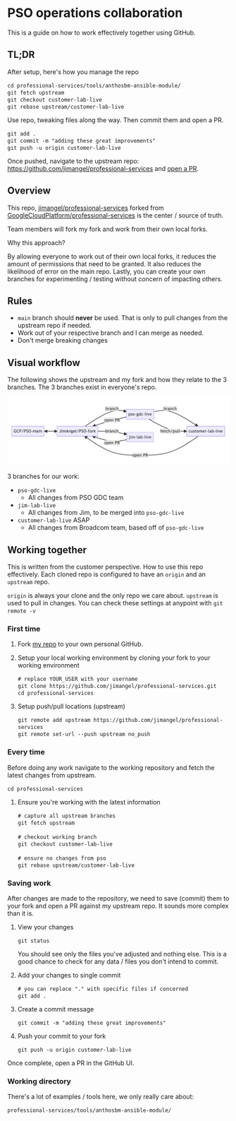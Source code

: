 # PSO operations collaboration

This is a guide on how to work effectively together using GitHub.

## TL;DR

After setup, here's how you manage the repo

```
cd professional-services/tools/anthosbm-ansible-module/
git fetch upstream
git checkout customer-lab-live
git rebase upstream/customer-lab-live
```

Use repo, tweaking files along the way. Then commit them and open a PR.

```
git add .
git commit -m "adding these great improvements"
git push -u origin customer-lab-live
```

Once pushed, navigate to the upstream repo: https://github.com/jimangel/professional-services and [open a PR](https://docs.github.com/en/pull-requests/collaborating-with-pull-requests/proposing-changes-to-your-work-with-pull-requests/creating-a-pull-request).

## Overview

This repo, [jimangel/professional-services](https://github.com/jimangel/professional-services) forked from [GoogleCloudPlatform/professional-services](https://github.com/GoogleCloudPlatform/professional-services) is the center / source of truth.

Team members will fork my fork and work from their own local forks.

Why this approach?

By allowing everyone to work out of their own local forks, it reduces the amount of permissions that need to be granted. It also reduces the likelihood of error on the main repo. Lastly, you can create your own branches for experimenting / testing without concern of impacting others.

## Rules

* `main` branch should **never** be used. That is only to pull changes from the upstream repo if needed.
* Work out of your respective branch and I can merge as needed.
* Don't merge breaking changes

## Visual workflow

The following shows the upstream and my fork and how they relate to the 3 branches. The 3 branches exist in everyone's repo.

![](graph.png)

3 branches for our work:

* `pso-gdc-live`
    * All changes from PSO GDC team
* `jim-lab-live`
    * All changes from Jim, to be merged into `pso-gdc-live`
* `customer-lab-live` ASAP
    * All changes from Broadcom team, based off of `pso-gdc-live`

## Working together

This is written from the customer perspective. How to use this repo effectively. Each cloned repo is configured to have an `origin` and an `upstream` repo.

`origin` is always your clone and the only repo we care about. `upstream` is used to pull in changes. You can check these settings at anypoint with `git remote -v`

### First time

1) Fork [my repo](https://github.com/jimangel/professional-services) to your own personal GitHub.
1) Setup your local working environment by cloning your fork to your working environment

    ```
    # replace YOUR_USER with your username
    git clone https://github.com/jimangel/professional-services.git
    cd professional-services
    ```  
1) Setup push/pull locations (upstream)
    ```
    git remote add upstream https://github.com/jimangel/professional-services
    git remote set-url --push upstream no_push
    ```
    
### Every time

Before doing any work navigate to the working repository and fetch the latest changes from upstream.

```
cd professional-services
```

1) Ensure you're working with the latest information
    ```
    # capture all upstream branches
    git fetch upstream
    
    # checkout working branch
    git checkout customer-lab-live
    
    # ensure no changes from pso
    git rebase upstream/customer-lab-live
    ```

### Saving work

After changes are made to the repository, we need to save (commit) them to your fork and open a PR against my upstream repo. It sounds more complex than it is.

1) View your changes

    ```
    git status
    ```
    
    You should see only the files you've adjusted and nothing else. This is a good chance to check for any data / files you don't intend to commit.
    
1) Add your changes to single commit

    ```
    # you can replace "." with specific files if concerned
    git add .
    ```

1) Create a commit message

    ```
    git commit -m "adding these great improvements"
    ```
    
1) Push your commit to your fork

    ```
    git push -u origin customer-lab-live
    ```
    
Once complete, open a PR in the GitHub UI.

### Working directory

There's a lot of examples / tools here, we only really care about:

```
professional-services/tools/anthosbm-ansible-module/
```
